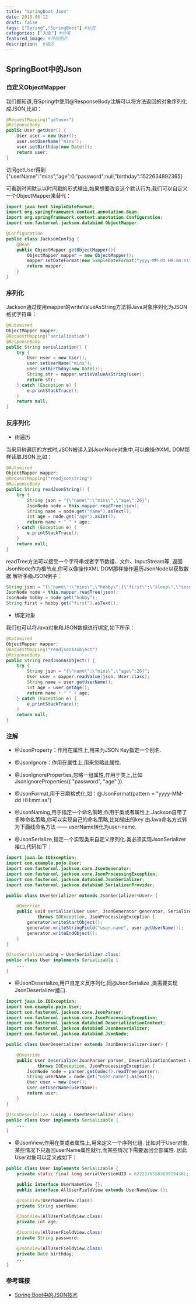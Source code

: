 ```yaml
---
title: "SpringBoot Json"
date: 2018-06-12
draft: false
tags: ["Spring","SpringBoot"] #标签
categories: ["入坟"] #分类
featured_image: #顶部图片
description:  #描述
---
```


## SpringBoot中的Json

### 自定义ObjectMapper

我们都知道,在Spring中使用@ResponseBody注解可以将方法返回的对象序列化成JSON,比如：

```java
@RequestMapping("getuser")
@ResponseBody
public User getUser() {
    User user = new User();
    user.setUserName("mins");
    user.setBirthday(new Date());
    return user;
}
```

访问getUser得到 {"userName":"mins","age":0,"password":null,"birthday":1522634892365}

可看到时间默认以时间戳的形式输出,如果想要改变这个默认行为,我们可以自定义一个ObjectMapper来替代：

```java
import java.text.SimpleDateFormat;
import org.springframework.context.annotation.Bean;
import org.springframework.context.annotation.Configuration;
import com.fasterxml.jackson.databind.ObjectMapper;

@Configuration
public class JacksonConfig {
    @Bean
    public ObjectMapper getObjectMapper(){
        ObjectMapper mapper = new ObjectMapper();
        mapper.setDateFormat(new SimpleDateFormat("yyyy-MM-dd HH:mm:ss"));
        return mapper;
    }
}
```

### 序列化

Jackson通过使用mapper的writeValueAsString方法将Java对象序列化为JSON格式字符串：

```java
@Autowired
ObjectMapper mapper;
@RequestMapping("serialization")
@ResponseBody
public String serialization() {
    try {
        User user = new User();
        user.setUserName("mins");
        user.setBirthday(new Date());
        String str = mapper.writeValueAsString(user);
        return str;
    } catch (Exception e) {
        e.printStackTrace();
    }
    return null;
}
```

### 反序列化

- 树遍历

当采用树遍历的方式时,JSON被读入到JsonNode对象中,可以像操作XML DOM那样读取JSON.比如：

```java
@Autowired
ObjectMapper mapper;
@RequestMapping("readjsonstring")
@ResponseBody
public String readJsonString() {
    try {
        String json = "{\"name\":\"mins\",\"age\":26}";
        JsonNode node = this.mapper.readTree(json);
        String name = node.get("name").asText();
        int age = node.get("age").asInt();
        return name + " " + age;
    } catch (Exception e) {
        e.printStackTrace();
    }
    return null;
}
```

readTree方法可以接受一个字符串或者字节数组、文件、InputStream等, 返回JsonNode作为根节点,你可以像操作XML DOM那样操作遍历JsonNode以获取数据.解析多级JSON例子：

```java
String json = "{\"name\":\"mins\",\"hobby\":{\"first\":\"sleep\",\"second\":\"eat\"}}";;
JsonNode node = this.mapper.readTree(json);
JsonNode hobby = node.get("hobby");
String first = hobby.get("first").asText();
```

- 绑定对象

我们也可以将Java对象和JSON数据进行绑定,如下所示：

```java
@Autowired
ObjectMapper mapper;
@RequestMapping("readjsonasobject")
@ResponseBody
public String readJsonAsObject() {
    try {
        String json = "{\"name\":\"mins\",\"age\":26}";
        User user = mapper.readValue(json, User.class);
        String name = user.getUserName();
        int age = user.getAge();
        return name + " " + age;
    } catch (Exception e) {
        e.printStackTrace();
    }
    return null;
}
```

### 注解

- @JsonProperty：作用在属性上,用来为JSON Key指定一个别名.

- @Jsonlgnore：作用在属性上,用来忽略此属性.

- @JsonIgnoreProperties,忽略一组属性,作用于类上,比如JsonIgnoreProperties({ "password", "age" }).

- @JsonFormat,用于日期格式化,如：@JsonFormat(pattern = "yyyy-MM-dd HH:mm:ss")

- @JsonNaming,用于指定一个命名策略,作用于类或者属性上.Jackson自带了多种命名策略,你可以实现自己的命名策略,比如输出的key 由Java命名方式转为下面线命名方法 —— userName转化为user-name.

- @JsonSerialize,指定一个实现类来自定义序列化.类必须实现JsonSerializer接口,代码如下：

```java
import java.io.IOException;
import com.example.pojo.User;
import com.fasterxml.jackson.core.JsonGenerator;
import com.fasterxml.jackson.core.JsonProcessingException;
import com.fasterxml.jackson.databind.JsonSerializer;
import com.fasterxml.jackson.databind.SerializerProvider;

public class UserSerializer extends JsonSerializer<User> {

    @Override
    public void serialize(User user, JsonGenerator generator, SerializerProvider provider)
            throws IOException, JsonProcessingException {
        generator.writeStartObject();
        generator.writeStringField("user-name", user.getUserName());
        generator.writeEndObject();
    }
}

@JsonSerialize(using = UserSerializer.class)
public class User implements Serializable {
    ...
}
```

- @JsonDeserialize,用户自定义反序列化,同@JsonSerialize ,类需要实现JsonDeserializer接口.

```java
import java.io.IOException;
import com.example.pojo.User;
import com.fasterxml.jackson.core.JsonParser;
import com.fasterxml.jackson.core.JsonProcessingException;
import com.fasterxml.jackson.databind.DeserializationContext;
import com.fasterxml.jackson.databind.JsonDeserializer;
import com.fasterxml.jackson.databind.JsonNode;

public class UserDeserializer extends JsonDeserializer<User> {

    @Override
    public User deserialize(JsonParser parser, DeserializationContext context)
            throws IOException, JsonProcessingException {
        JsonNode node = parser.getCodec().readTree(parser);
        String userName = node.get("user-name").asText();
        User user = new User();
        user.setUserName(userName);
        return user;
    }
}

@JsonDeserialize (using = UserDeserializer.class)
public class User implements Serializable {
    ...
}
```

- @JsonView,作用在类或者属性上,用来定义一个序列化组. 比如对于User对象,某些情况下只返回userName属性就行,而某些情况下需要返回全部属性. 因此User对象可以定义成如下：

```java
public class User implements Serializable {
    private static final long serialVersionUID = 6222176558369919436L;

    public interface UserNameView {};
    public interface AllUserFieldView extends UserNameView {};

    @JsonView(UserNameView.class)
    private String userName;

    @JsonView(AllUserFieldView.class)
    private int age;

    @JsonView(AllUserFieldView.class)
    private String password;

    @JsonView(AllUserFieldView.class)
    private Date birthday;
    ...
}
```

### 参考链接

- [Spring Boot中的JSON技术](https://mrbird.cc/Spring-Boot%20JSON.html)
